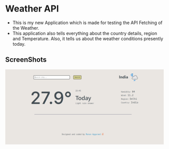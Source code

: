 # Weather API
- This is my new Application which is made for testing the API Fetching of the Weather.
- This application also tells everything about the country details, region and Temperature. Also, it tells us about the weather conditions presently today.
## ScreenShots
![img_1.png](img_1.png)